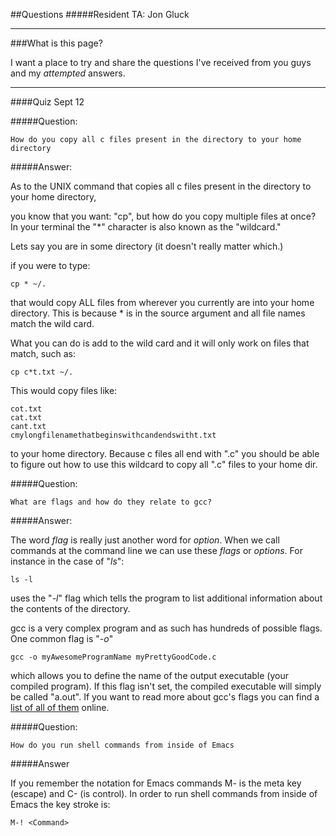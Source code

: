 ##Questions
#####Resident TA: Jon Gluck
***

###What is this page?

I want a place to try and share the questions I've received from you guys and my _attempted_ answers.

***

####Quiz Sept 12

#####Question:
	
	How do you copy all c files present in the directory to your home directory
	
#####Answer:

As to the UNIX command that copies all c files present in the directory to your home directory, 

you know that you want: "cp", but how do you copy multiple files at once? In your terminal the "*" character is also known as the "wildcard."

Lets say you are in some directory (it doesn't really matter which.)

if you were to type:

	cp * ~/.

that would copy ALL files from wherever you currently are into your home directory. This is because * is in the source argument and all file names match the wild card.

What you can do is add to the wild card and it will only work on files that match, such as:

	cp c*t.txt ~/.

This would copy files like:

	cot.txt
	cat.txt
	cant.txt
	cmylongfilenamethatbeginswithcandendswitht.txt

to your home directory. Because c files all end with ".c" you should be able to figure out how to use this wildcard to copy all ".c" files to your home dir. 


#####Question:

	What are flags and how do they relate to gcc?
	
#####Answer:

The word _flag_ is really just another word for _option_. When we call commands at the command line we can use these _flags_ or _options_. For instance in the case of "_ls_":

	ls -l
	
uses the "_-l_" flag which tells the program to list additional information about the contents of the directory.

gcc is a very complex program and as such has hundreds of possible flags. One common flag is "_-o_"

	gcc -o myAwesomeProgramName myPrettyGoodCode.c

 which allows you to define the name of the output executable (your compiled program). If this flag isn't set, the compiled executable will simply be called "a.out". If you want to read more about gcc's flags you can find a [list of all of them](http://tigcc.ticalc.org/doc/comopts.html) online.
 
#####Question:

	How do you run shell commands from inside of Emacs
	
#####Answer

If you remember the notation for Emacs commands M- is the meta key (escape) and C- (is control). In order to run shell commands from inside of Emacs the key stroke is:

	M-! <Command>


